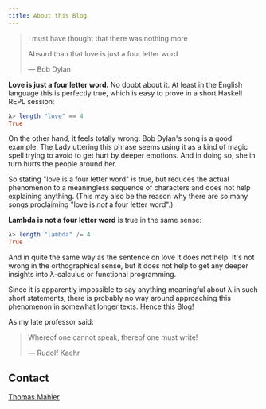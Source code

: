```yaml
---
title: About this Blog
---
```


> I must have thought that there was nothing more
>
> Absurd than that love is just a four letter word
>
> — Bob Dylan

**Love is just a four letter word.** No doubt about it.
At least in the  English language this is perfectly true, which is easy to prove in a short Haskell REPL session:

```haskell
λ> length "love" == 4
True
```

On the other hand, it feels totally wrong. Bob Dylan's song is a good example:
The Lady uttering this phrase seems using it as a kind of magic spell trying to avoid to get hurt by deeper emotions.
And in doing so, she in turn hurts the people around her.

So stating "love is a four letter word" is true, but reduces the actual phenomenon to a meaningless sequence of characters 
and does not help explaining anything. (This may also be the reason why there are so many songs proclaiming "love is *not* a four letter word".)

**Lambda is not a four letter word** is true in the same sense:

```haskell
λ> length "lambda" /= 4
True
```

And in quite the same way as the sentence on love it does not help.
It's not wrong in the orthographical sense, but it does not help to get any deeper insights into λ-calculus or functional programming.

Since it is apparently impossible to say anything meaningful about λ in such short statements, there is probably no way around approaching this phenomenon in somewhat longer texts. Hence this Blog!

As my late professor said:

> Whereof one cannot speak, thereof one must write!
>
> — Rudolf Kaehr

## Contact

[Thomas Mahler](mailto:thomas.mahler@ista.com)
